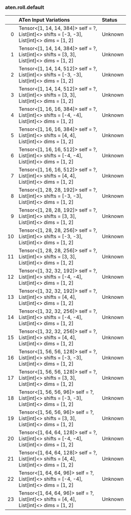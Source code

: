 ### aten.roll.default
|    | ATen Input Variations                                                                             | Status   |
|---:|:--------------------------------------------------------------------------------------------------|:---------|
|  0 | Tensor<[1, 14, 14, 384]> self = ?,<br>List[int]<> shifts = [-3, -3],<br>List[int]<> dims = [1, 2] | Unknown  |
|  1 | Tensor<[1, 14, 14, 384]> self = ?,<br>List[int]<> shifts = [3, 3],<br>List[int]<> dims = [1, 2]   | Unknown  |
|  2 | Tensor<[1, 14, 14, 512]> self = ?,<br>List[int]<> shifts = [-3, -3],<br>List[int]<> dims = [1, 2] | Unknown  |
|  3 | Tensor<[1, 14, 14, 512]> self = ?,<br>List[int]<> shifts = [3, 3],<br>List[int]<> dims = [1, 2]   | Unknown  |
|  4 | Tensor<[1, 16, 16, 384]> self = ?,<br>List[int]<> shifts = [-4, -4],<br>List[int]<> dims = [1, 2] | Unknown  |
|  5 | Tensor<[1, 16, 16, 384]> self = ?,<br>List[int]<> shifts = [4, 4],<br>List[int]<> dims = [1, 2]   | Unknown  |
|  6 | Tensor<[1, 16, 16, 512]> self = ?,<br>List[int]<> shifts = [-4, -4],<br>List[int]<> dims = [1, 2] | Unknown  |
|  7 | Tensor<[1, 16, 16, 512]> self = ?,<br>List[int]<> shifts = [4, 4],<br>List[int]<> dims = [1, 2]   | Unknown  |
|  8 | Tensor<[1, 28, 28, 192]> self = ?,<br>List[int]<> shifts = [-3, -3],<br>List[int]<> dims = [1, 2] | Unknown  |
|  9 | Tensor<[1, 28, 28, 192]> self = ?,<br>List[int]<> shifts = [3, 3],<br>List[int]<> dims = [1, 2]   | Unknown  |
| 10 | Tensor<[1, 28, 28, 256]> self = ?,<br>List[int]<> shifts = [-3, -3],<br>List[int]<> dims = [1, 2] | Unknown  |
| 11 | Tensor<[1, 28, 28, 256]> self = ?,<br>List[int]<> shifts = [3, 3],<br>List[int]<> dims = [1, 2]   | Unknown  |
| 12 | Tensor<[1, 32, 32, 192]> self = ?,<br>List[int]<> shifts = [-4, -4],<br>List[int]<> dims = [1, 2] | Unknown  |
| 13 | Tensor<[1, 32, 32, 192]> self = ?,<br>List[int]<> shifts = [4, 4],<br>List[int]<> dims = [1, 2]   | Unknown  |
| 14 | Tensor<[1, 32, 32, 256]> self = ?,<br>List[int]<> shifts = [-4, -4],<br>List[int]<> dims = [1, 2] | Unknown  |
| 15 | Tensor<[1, 32, 32, 256]> self = ?,<br>List[int]<> shifts = [4, 4],<br>List[int]<> dims = [1, 2]   | Unknown  |
| 16 | Tensor<[1, 56, 56, 128]> self = ?,<br>List[int]<> shifts = [-3, -3],<br>List[int]<> dims = [1, 2] | Unknown  |
| 17 | Tensor<[1, 56, 56, 128]> self = ?,<br>List[int]<> shifts = [3, 3],<br>List[int]<> dims = [1, 2]   | Unknown  |
| 18 | Tensor<[1, 56, 56, 96]> self = ?,<br>List[int]<> shifts = [-3, -3],<br>List[int]<> dims = [1, 2]  | Unknown  |
| 19 | Tensor<[1, 56, 56, 96]> self = ?,<br>List[int]<> shifts = [3, 3],<br>List[int]<> dims = [1, 2]    | Unknown  |
| 20 | Tensor<[1, 64, 64, 128]> self = ?,<br>List[int]<> shifts = [-4, -4],<br>List[int]<> dims = [1, 2] | Unknown  |
| 21 | Tensor<[1, 64, 64, 128]> self = ?,<br>List[int]<> shifts = [4, 4],<br>List[int]<> dims = [1, 2]   | Unknown  |
| 22 | Tensor<[1, 64, 64, 96]> self = ?,<br>List[int]<> shifts = [-4, -4],<br>List[int]<> dims = [1, 2]  | Unknown  |
| 23 | Tensor<[1, 64, 64, 96]> self = ?,<br>List[int]<> shifts = [4, 4],<br>List[int]<> dims = [1, 2]    | Unknown  |

